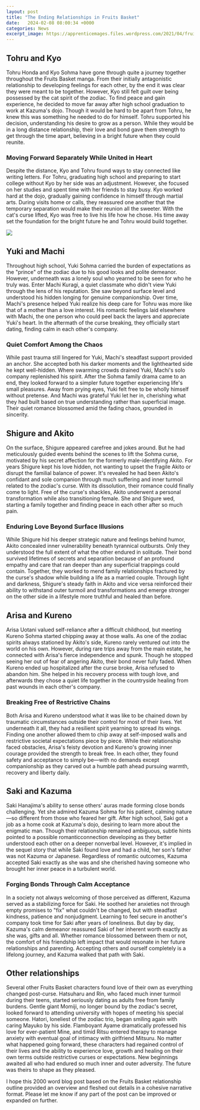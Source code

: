 ```yaml
---
layout: post
title: "The Ending Relationships in Fruits Basket"
date:   2024-02-08 08:00:34 +0000
categories: News
excerpt_image: https://apprenticemages.files.wordpress.com/2021/04/fruits-basket-the-final-kyo-comforts-tohru.png
---
```

## Tohru and Kyo 

Tohru Honda and Kyo Sohma have gone through quite a journey together throughout the Fruits Basket manga. From their initially antagonistic relationship to developing feelings for each other, by the end it was clear they were meant to be together. However, Kyo still felt guilt over being possessed by the cat spirit of the zodiac. To find peace and gain experience, he decided to move far away after high school graduation to work at Kazuma's dojo. Though it would be hard to be apart from Tohru, he knew this was something he needed to do for himself. Tohru supported his decision, understanding his desire to grow as a person. While they would be in a long distance relationship, their love and bond gave them strength to get through the time apart, believing in a bright future when they could reunite. 

### Moving Forward Separately While United in Heart

Despite the distance, Kyo and Tohru found ways to stay connected like writing letters. For Tohru, graduating high school and preparing to start college without Kyo by her side was an adjustment. However, she focused on her studies and spent time with her friends to stay busy. Kyo worked hard at the dojo, gradually gaining confidence in himself through martial arts. During visits home or calls, they reassured one another that the temporary separation would make their reunion all the sweeter. With the cat's curse lifted, Kyo was free to live his life how he chose. His time away set the foundation for the bright future he and Tohru would build together.


![](https://apprenticemages.files.wordpress.com/2021/04/fruits-basket-the-final-kyo-comforts-tohru.png)
## Yuki and Machi

Throughout high school, Yuki Sohma carried the burden of expectations as the "prince" of the zodiac due to his good looks and polite demeanor. However, underneath was a lonely soul who yearned to be seen for who he truly was. Enter Machi Kuragi, a quiet classmate who didn't view Yuki through the lens of his reputation. She saw beyond surface level and understood his hidden longing for genuine companionship. Over time, Machi's presence helped Yuki realize his deep care for Tohru was more like that of a mother than a love interest. His romantic feelings laid elsewhere with Machi, the one person who could peel back the layers and appreciate Yuki's heart. In the aftermath of the curse breaking, they officially start dating, finding calm in each other's company. 

### Quiet Comfort Among the Chaos 

While past trauma still lingered for Yuki, Machi's steadfast support provided an anchor. She accepted both his darker moments and the lighthearted side he kept well-hidden. Where swarming crowds drained Yuki, Machi's solo company replenished his spirit. After the Sohma family drama came to an end, they looked forward to a simpler future together experiencing life's small pleasures. Away from prying eyes, Yuki felt free to be wholly himself without pretense. And Machi was grateful Yuki let her in, cherishing what they had built based on true understanding rather than superficial image. Their quiet romance blossomed amid the fading chaos, grounded in sincerity.

## Shigure and Akito 

On the surface, Shigure appeared carefree and jokes around. But he had meticulously guided events behind the scenes to lift the Sohma curse, motivated by his secret affection for the formerly male-identifying Akito. For years Shigure kept his love hidden, not wanting to upset the fragile Akito or disrupt the familial balance of power. It's revealed he had been Akito's confidant and sole companion through much suffering and inner turmoil related to the zodiac's curse. With its dissolution, their romance could finally come to light. Free of the curse's shackles, Akito underwent a personal transformation while also transitioning female. She and Shigure wed, starting a family together and finding peace in each other after so much pain.

### Enduring Love Beyond Surface Illusions

While Shigure hid his deeper strategic nature and feelings behind humor, Akito concealed inner vulnerability beneath tyrannical outbursts. Only they understood the full extent of what the other endured in solitude. Their bond survived lifetimes of secrets and separation because of an profound empathy and care that ran deeper than any superficial trappings could contain. Together, they worked to mend family relationships fractured by the curse's shadow while building a life as a married couple. Through light and darkness, Shigure's steady faith in Akito and vice versa reinforced their ability to withstand outer turmoil and transformations and emerge stronger on the other side in a lifestyle more truthful and healed than before.

## Arisa and Kureno

Arisa Uotani valued self-reliance after a difficult childhood, but meeting Kureno Sohma started chipping away at those walls. As one of the zodiac spirits always stationed by Akito's side, Kureno rarely ventured out into the world on his own. However, during rare trips away from the main estate, he connected with Arisa's fierce independence and spunk. Though he stopped seeing her out of fear of angering Akito, their bond never fully faded. When Kureno ended up hospitalized after the curse broke, Arisa refused to abandon him. She helped in his recovery process with tough love, and afterwards they chose a quiet life together in the countryside healing from past wounds in each other's company.

### Breaking Free of Restrictive Chains 

Both Arisa and Kureno understood what it was like to be chained down by traumatic circumstances outside their control for most of their lives. Yet underneath it all, they had a resilient spirit yearning to spread its wings. Finding one another allowed them to chip away at self-imposed walls and restrictive societal expectations piece by piece. While their relationship faced obstacles, Arisa's feisty devotion and Kureno's growing inner courage provided the strength to break free. In each other, they found safety and acceptance to simply be—with no demands except companionship as they carved out a humble path ahead pursuing warmth, recovery and liberty daily.

## Saki and Kazuma 

Saki Hanajima's ability to sense others' auras made forming close bonds challenging. Yet she admired Kazuma Sohma for his patient, calming nature—so different from those who feared her gift. After high school, Saki got a job as a home cook at Kazuma's dojo, desiring to learn more about the enigmatic man. Though their relationship remained ambiguous, subtle hints pointed to a possible romanticconnection developing as they better understood each other on a deeper nonverbal level. However, it's implied in the sequel story that while Saki found love and had a child, her son's father was not Kazuma or Japanese. Regardless of romantic outcomes, Kazuma accepted Saki exactly as she was and she cherished having someone who brought her inner peace in a turbulent world. 

### Forging Bonds Through Calm Acceptance

In a society not always welcoming of those perceived as different, Kazuma served as a stabilizing force for Saki. He soothed her anxieties not through empty promises to "fix" what couldn't be changed, but with steadfast kindness, patience and nonjudgment. Learning to feel secure in another's company took time for Saki after years of loneliness. But day by day, Kazuma's calm demeanor reassured Saki of her inherent worth exactly as she was, gifts and all. Whether romance blossomed between them or not, the comfort of his friendship left impact that would resonate in her future relationships and parenting. Accepting others and ourself completely is a lifelong journey, and Kazuma walked that path with Saki.

## Other relationships

Several other Fruits Basket characters found love of their own as everything changed post-curse. Hatsuharu and Rin, who faced much inner turmoil during their teens, started seriously dating as adults free from family burdens. Gentle giant Momiji, no longer bound by the zodiac's secret, looked forward to attending university with hopes of meeting his special someone. Hatori, loneliest of the zodiac trio, began smiling again with caring Mayuko by his side. Flamboyant Ayame dramatically professed his love for ever-patient Mine, and timid Ritsu entered therapy to manage anxiety with eventual goal of intimacy with girlfriend Mitsuru. No matter what happened going forward, these characters had regained control of their lives and the ability to experience love, growth and healing on their own terms outside restrictive curses or expectations. New beginnings awaited all who had endured so much inner and outer adversity. The future was theirs to shape as they pleased.

I hope this 2000 word blog post based on the Fruits Basket relationship outline provided an overview and fleshed out details in a cohesive narrative format. Please let me know if any part of the post can be improved or expanded on further.